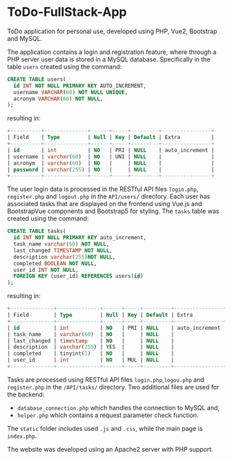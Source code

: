# ToDo-FullStack-App
ToDo application for personal use, developed using PHP, Vue2, Bootstrap and MySQL.

The application contains a login and registration feature, where through a PHP server user data is stored in a MySQL database. Specifically in the table `users` created using the command:
```SQL
CREATE TABLE users(
  id INT NOT NULL PRIMARY KEY AUTO_INCREMENT,
  username VARCHAR(60) NOT NULL UNIQUE,
  acronym VARCHAR(60) NOT NULL,
);
```
resulting in:
```SQL
+----------+--------------+------+-----+---------+----------------+
| Field    | Type         | Null | Key | Default | Extra          |
+----------+--------------+------+-----+---------+----------------+
| id       | int          | NO   | PRI | NULL    | auto_increment |
| username | varchar(60)  | NO   | UNI | NULL    |                |
| acronym  | varchar(60)  | NO   |     | NULL    |                |
| password | varchar(255) | NO   |     | NULL    |                |
+----------+--------------+------+-----+---------+----------------+
```
The user login data is processed in the RESTful API files `login.php`, `register.php` and `logout.php` in the `API/users/` directory.
Each user has associated tasks that are displayed on the frontend using Vue.js and BootstrapVue components and Bootstrap5 for styling.
The `tasks` table was created using the command:
```SQL
CREATE TABLE tasks(
  id INT NOT NULL PRIMARY KEY auto_increment, 
  task_name varchar(60) NOT NULL, 
  last_changed TIMESTAMP NOT NULL, 
  description varchar(255)NOT NULL, 
  completed BOOLEAN NOT NULL, 
  user_id INT NOT NULL, 
  FOREIGN KEY (user_id) REFERENCES users(id)
);
```
resulting in:
```SQL
+--------------+--------------+------+-----+---------+----------------+
| Field        | Type         | Null | Key | Default | Extra          |
+--------------+--------------+------+-----+---------+----------------+
| id           | int          | NO   | PRI | NULL    | auto_increment |
| task_name    | varchar(60)  | NO   |     | NULL    |                |
| last_changed | timestamp    | NO   |     | NULL    |                |
| description  | varchar(255) | YES  |     | NULL    |                |
| completed    | tinyint(1)   | NO   |     | NULL    |                |
| user_id      | int          | NO   | MUL | NULL    |                |
+--------------+--------------+------+-----+---------+----------------+
```
Tasks are processed using RESTful API files `login.php`,`logou.php` and `register.php` in the `/API/tasks/` directory.
Two additional files are used for the backend:
* `database_connection.php` which handles the connection to MySQL and,
* `helper.php` which contains a request parameter check function.

The `static` folder includes used `.js` and `.css`, while the main page is `index.php`.

The website was developed using an Apache2 server with PHP support.

